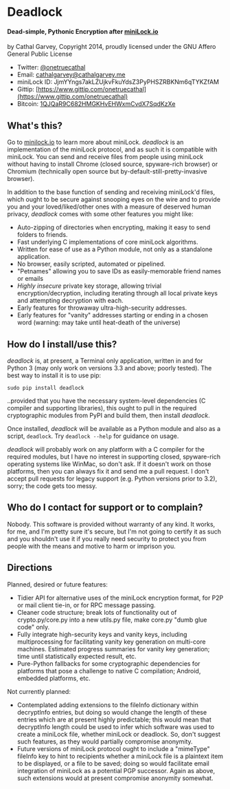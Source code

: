 # Deadlock
#### Dead-simple, Pythonic Encryption after [miniLock.io](https://minilock.io)

by Cathal Garvey, Copyright 2014, proudly licensed under the GNU Affero General Public License

* Twitter: [@onetruecathal](https://twitter.com/onetruecathal)
* Email: [cathalgarvey@cathalgarvey.me](mailto:cathalgarvey@cathalgarvey.me)
* miniLock ID: JjmYYngs7akLZUjkvFkuYdsZ3PyPHSZRBKNm6qTYKZfAM
* Gittip: [https://www.gittip.com/onetruecathal](https://www.gittip.com/onetruecathal)
* Bitcoin: [1QJQaR9C682HMGKHvEHWxmCvdX7SqdKzXe](bitcoin://1QJQaR9C682HMGKHvEHWxmCvdX7SqdKzXe)

## What's this?
Go to [minilock.io](https://minilock.io) to learn more about miniLock. *deadlock*
is an implementation of the miniLock protocol, and as such it is compatible with
miniLock. You can send and receive files from people using miniLock without
having to install Chrome (closed source, spyware-rich browser) or Chromium
(technically open source but by-default-still-pretty-invasive browser).

In addition to the base function of sending and receiving miniLock'd files, which
ought to be secure against snooping eyes on the wire and to provide you and your
loved/liked/other ones with a measure of deserved human privacy, *deadlock* comes
with some other features you might like:

* Auto-zipping of directories when encrypting, making it easy to send folders to friends.
* Fast underlying C implementations of core miniLock algorithms.
* Written for ease of use as a Python module, not only as a standalone application.
* No browser, easily scripted, automated or pipelined.
* "Petnames" allowing you to save IDs as easily-memorable friend names or emails
* *Highly insecure* private key storage, allowing trivial encryption/decryption,
  including iterating through all local private keys and attempting decryption with each.
* Early features for throwaway ultra-high-security addresses.
* Early features for "vanity" addresses starting or ending in a chosen word (warning: may
  take until heat-death of the universe)

## How do I install/use this?
*deadlock* is, at present, a Terminal only application, written in and for Python 3
(may only work on versions 3.3 and above; poorly tested). The best way to install
it is to use pip: 

    sudo pip install deadlock
    
..provided that you have the necessary system-level dependencies (C compiler and
supporting libraries), this ought to pull in the required cryptographic modules
from PyPI and build them, then install *deadlock*.

Once installed, *deadlock* will be available as a Python module and also as a
script, `deadlock`. Try `deadlock --help` for guidance on usage.

*deadlock* will probably work on any platform with a C compiler for the required
modules, but I have no interest in supporting closed, spyware-rich operating systems
like WinMac, so don't ask. If it doesn't work on those platforms, then you can
always fix it and send me a pull request. I don't accept pull requests for legacy
support (e.g. Python versions prior to 3.2), sorry; the code gets too messy.

## Who do I contact for support or to complain?
Nobody. This software is provided without warranty of any kind. It works, for me,
and I'm pretty sure it's secure, but I'm not going to certify it as such and you
shouldn't use it if you really need security to protect you from people with the
means and motive to harm or imprison you.

## Directions
Planned, desired or future features:

* Tidier API for alternative uses of the miniLock encryption format, for P2P or
  mail client tie-in, or for RPC message passing.
* Cleaner code structure; break lots of functionality out of crypto.py/core.py into
  a new utils.py file, make core.py "dumb glue code" only.
* Fully integrate high-security keys and vanity keys, including multiprocessing
  for facilitating vanity key generation on multi-core machines. Estimated progress
  summaries for vanity key generation; time until statistically expected result, etc.
* Pure-Python fallbacks for some cryptographic dependencies for platforms that pose
  a challenge to native C compilation; Android, embedded platforms, etc.

Not currently planned:

* Contemplated adding extensions to the fileInfo dictionary within decryptInfo
  entries, but doing so would change the length of these entries which are at
  present highly predictable; this would mean that decryptInfo length could be
  used to infer which software was used to create a miniLock file, whether miniLock
  or deadlock. So, don't suggest such features, as they would partially compromise
  anonymity.
* Future versions of miniLock protocol ought to include a "mimeType"
  fileInfo key to hint to recipients whether a miniLock file is a plaintext item
  to be displayed, or a file to be saved; doing so would facilitate email integration
  of miniLock as a potential PGP successor. Again as above, such extensions would at
  present compromise anonymity somewhat.

